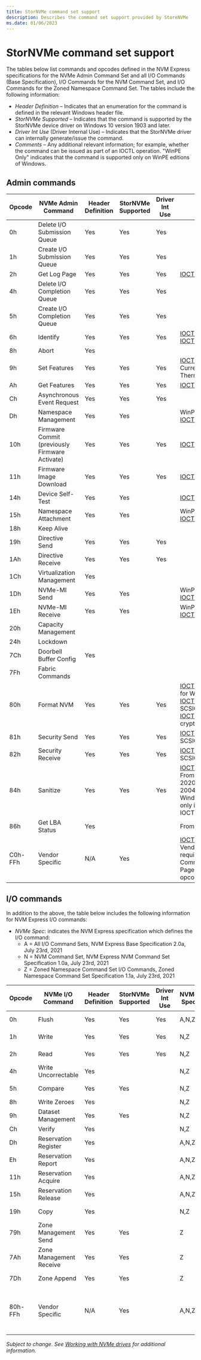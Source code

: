 ```yaml
---
title: StorNVMe command set support
description: Describes the command set support provided by StoreNVMe
ms.date: 01/06/2023
---
```


# StorNVMe command set support

The tables below list commands and opcodes defined in the NVM Express specifications for the NVMe Admin Command Set and all I/O Commands (Base Specification), I/O Commands for the NVM Command Set, and I/O Commands for the Zoned Namespace Command Set.  The tables include the following information:

* *Header Definition* – Indicates that an enumeration for the command is defined in the relevant Windows header file.
* *StorNVMe Supported* – Indicates that the command is supported by the StorNVMe device driver on Windows 10 version 1903 and later.
* *Driver Int Use* (Driver Internal Use) – Indicates that the StorNVMe driver can internally generate/issue the command.
* *Comments* – Any additional relevant information; for example, whether the command can be issued as part of an IOCTL operation. "WinPE Only" indicates that the command is supported only on WinPE editions of Windows.

## Admin commands

| Opcode | NVMe Admin Command       | Header Definition | StorNVMe Supported | Driver Int Use | Comments |
| ------ | ------------------       | ----------------- | ------------------ | -------------- | -------- |
| 0h  | Delete I/O Submission Queue | Yes | Yes | Yes |  |
| 1h  | Create I/O Submission Queue | Yes | Yes | Yes |  |
| 2h  | Get Log Page                | Yes | Yes | Yes | [IOCTL_STORAGE_QUERY_PROPERTY](/windows-hardware/drivers/ddi/ntddstor/ni-ntddstor-ioctl_storage_query_property) |
| 4h  | Delete I/O Completion Queue | Yes | Yes | Yes |  |
| 5h  | Create I/O Completion Queue | Yes | Yes | Yes |  |
| 6h  | Identify                    | Yes | Yes | Yes | [IOCTL_STORAGE_QUERY_PROPERTY](/windows-hardware/drivers/ddi/ntddstor/ni-ntddstor-ioctl_storage_query_property), [IOCTL_STORAGE_FIRMWARE_GET_INFO](/windows-hardware/drivers/ddi/ntddstor/ni-ntddstor-ioctl_storage_firmware_get_info)
| 8h  | Abort                       | Yes |     |     |  |
| 9h  | Set Features                | Yes | Yes | Yes | [IOCTL_STORAGE_SET_PROPERTY](/windows-hardware/drivers/ddi/ntddstor/ni-ntddstor-ioctl_storage_set_property). Currently only supports Host Controlled Thermal Management. |
| Ah  | Get Features                | Yes | Yes | Yes | [IOCTL_STORAGE_QUERY_PROPERTY](/windows-hardware/drivers/ddi/ntddstor/ni-ntddstor-ioctl_storage_query_property) |
| Ch  | Asynchronous Event Request  | Yes | Yes | Yes |  |
| Dh  | Namespace Management        | Yes | Yes |     | WinPE only. [IOCTL_STORAGE_PROTOCOL_COMMAND](/windows-hardware/drivers/ddi/ntddstor/ni-ntddstor-ioctl_storage_protocol_command) |
| 10h | Firmware Commit (previously Firmware Activate) | Yes | Yes | Yes | [IOCTL_STORAGE_FIRMWARE_ACTIVATE](/windows-hardware/drivers/ddi/ntddstor/ni-ntddstor-ioctl_storage_firmware_activate) |
| 11h | Firmware Image Download     | Yes | Yes | Yes | [IOCTL_STORAGE_FIRMWARE_DOWNLOAD](/windows-hardware/drivers/ddi/ntddstor/ni-ntddstor-ioctl_storage_firmware_download) |
| 14h | Device Self-Test            | Yes | Yes |     | [IOCTL_STORAGE_PROTOCOL_COMMAND](/windows-hardware/drivers/ddi/ntddstor/ni-ntddstor-ioctl_storage_protocol_command) |
| 15h | Namespace Attachment        | Yes | Yes |     | WinPE only. [IOCTL_STORAGE_PROTOCOL_COMMAND](/windows-hardware/drivers/ddi/ntddstor/ni-ntddstor-ioctl_storage_protocol_command) |
| 18h | Keep Alive                  |     |     |     |  |
| 19h | Directive Send              | Yes | Yes | Yes |  |
| 1Ah | Directive Receive           | Yes | Yes | Yes |  |
| 1Ch | Virtualization Management   | Yes |     |     |  |
| 1Dh | NVMe-MI Send                | Yes | Yes |     | WinPE only. [IOCTL_STORAGE_PROTOCOL_COMMAND](/windows-hardware/drivers/ddi/ntddstor/ni-ntddstor-ioctl_storage_protocol_command)
| 1Eh | NVMe-MI Receive             | Yes | Yes |     | WinPE only. [IOCTL_STORAGE_PROTOCOL_COMMAND](/windows-hardware/drivers/ddi/ntddstor/ni-ntddstor-ioctl_storage_protocol_command)
| 20h | Capacity Management         |     |     |     |  |
| 24h | Lockdown                    |     |     |     |  |
| 7Ch | Doorbell Buffer Config      | Yes |     |     |  |
| 7Fh | Fabric Commands             |     |     |     |  |
| 80h | Format NVM                  | Yes | Yes | Yes | [IOCTL_STORAGE_PROTOCOL_COMMAND](/windows-hardware/drivers/ddi/ntddstor/ni-ntddstor-ioctl_storage_protocol_command) for WinPE only. [IOCTL_SCSI_PASS_THROUGH](/windows-hardware/drivers/ddi/ntddscsi/ni-ntddscsi-ioctl_scsi_pass_through) for SCSIOP_SANITIZE. [IOCTL_STORAGE_REINITIALIZE_MEDIA](/windows-hardware/drivers/ddi/ntddstor/ni-ntddstor-ioctl_storage_reinitialize_media) for crypto erase only. |
| 81h | Security Send               | Yes | Yes | Yes | [IOCTL_SCSI_PASS_THROUGH](/windows-hardware/drivers/ddi/ntddscsi/ni-ntddscsi-ioctl_scsi_pass_through) for SCSIOP_SECURITY_PROTOCOL_OUT |
| 82h | Security Receive            | Yes | Yes | Yes | [IOCTL_SCSI_PASS_THROUGH](/windows-hardware/drivers/ddi/ntddscsi/ni-ntddscsi-ioctl_scsi_pass_through) for SCSIOP_SECURITY_PROTOCOL_IN |
| 84h | Sanitize                    | Yes | Yes | Yes | [IOCTL_STORAGE_PROTOCOL_COMMAND](/windows-hardware/drivers/ddi/ntddstor/ni-ntddstor-ioctl_storage_protocol_command). From Windows 10, Version 2004 / May 2020 Update, Windows Server Version 2004 (Server Core). WinPE only prior to Windows 11, Windows Server 2022 and only if the user uses IOCTL_STORAGE_PROTOCOL_COMMAND. |
| 86h | Get LBA Status              | Yes |     |     | From Windows 11, Windows Server 2022 |
| C0h-FFh | Vendor Specific         | N/A | Yes |     | [IOCTL_STORAGE_PROTOCOL_COMMAND](/windows-hardware/drivers/ddi/ntddstor/ni-ntddstor-ioctl_storage_protocol_command). Vendor-specific pass-through commands require CSUPP=1 in corresponding Command Supported and Effects Log Page for each vendor-specific command opcode. |

## I/O commands

In addition to the above, the table below includes the following information for NVM Express I/O commands:

* *NVMe Spec*: indicates the NVM Express specification which defines the I/O command:
  * A = All I/O Command Sets, NVM Express Base Specification 2.0a, July 23rd, 2021
  * N = NVM Command Set, NVM Express NVM Command Set Specification 1.0a, July 23rd, 2021
  * Z = Zoned Namespace Command Set I/O Commands, Zoned Namespace Command Set Specification 1.1a, July 23rd, 2021

| Opcode | NVMe I/O Command | Header Definition | StorNVMe Supported | Driver Int Use | NVMe Spec | Comments |
| -- | -- | -- | -- | -- | -- | -- |
| 0h  | Flush  | Yes  | Yes  | Yes  | A,N,Z  | SCSIOP_SYNCHRONIZE_CACHE for [IOCTL_SCSI_PASS_THROUGH](/windows-hardware/drivers/ddi/ntddscsi/ni-ntddscsi-ioctl_scsi_pass_through) |
| 1h  | Write  | Yes  | Yes  | Yes  | N,Z  | SCSIOP_WRITE/SCSIOP_WRITE16 for [IOCTL_SCSI_PASS_THROUGH](/windows-hardware/drivers/ddi/ntddscsi/ni-ntddscsi-ioctl_scsi_pass_through) |
| 2h  | Read   | Yes  | Yes  | Yes  | N,Z  | SCSIOP_READ/SCSIOP_READ16 for [IOCTL_SCSI_PASS_THROUGH](/windows-hardware/drivers/ddi/ntddscsi/ni-ntddscsi-ioctl_scsi_pass_through) |
| 4h  | Write Uncorrectable  | Yes  |   |   | N,Z  | |
| 5h  | Compare  | Yes  | Yes  |   | N,Z  | WinPE only. [IOCTL_STORAGE_PROTOCOL_COMMAND](/windows-hardware/drivers/ddi/ntddstor/ni-ntddstor-ioctl_storage_protocol_command) |
| 8h  | Write Zeroes  | Yes  |   |   | N,Z  | |
| 9h  | Dataset Management  | Yes  | Yes  |   | N,Z  | Only TRIM (Deallocate). SCSIOP_UNMAP for [IOCTL_SCSI_PASS_THROUGH](/windows-hardware/drivers/ddi/ntddscsi/ni-ntddscsi-ioctl_scsi_pass_through) |
| Ch  | Verify  | Yes  |   |   | N,Z  | |
| Dh  | Reservation Register  | Yes  |   |   | A,N,Z  | From Windows 11, Windows Server 2022. |
| Eh  | Reservation Report    | Yes  |   |   | A,N,Z  | From Windows 11, Windows Server 2022. |
| 11h | Reservation Acquire   | Yes  |   |   | A,N,Z  | From Windows 11, Windows Server 2022. |
| 15h | Reservation Release   | Yes  |   |   | A,N,Z  | From Windows 11, Windows Server 2022. |
| 19h | Copy  | Yes  |   |   | N,Z  | From Windows 11, Windows Server 2022. Reserved for Microsoft internal use. |
| 79h | Zone Management Send     | Yes  | Yes  |   | Z  | From Windows 11, Windows Server 2022. Reserved for Microsoft internal use. |
| 7Ah | Zone Management Receive  | Yes  | Yes  |   | Z  | From Windows 11, Windows Server 2022. Reserved for Microsoft internal use. |
| 7Dh | Zone Append              | Yes  | Yes  |   | Z  | From Windows 11, Windows Server 2022. Reserved for Microsoft internal use. |
| 80h-FFh | Vendor Specific  | N/A  | Yes  |   | A,N,Z  | [IOCTL_STORAGE_PROTOCOL_COMMAND](/windows-hardware/drivers/ddi/ntddstor/ni-ntddstor-ioctl_storage_protocol_command). Vendor-specific pass-through commands require CSUPP=1 in corresponding Command Supported and Effects Log Page for each vendor-specific command opcode. |

*Subject to change. See [Working with NVMe drives](/windows/win32/fileio/working-with-nvme-devices#protocol-specific-queries) for additional information.*
